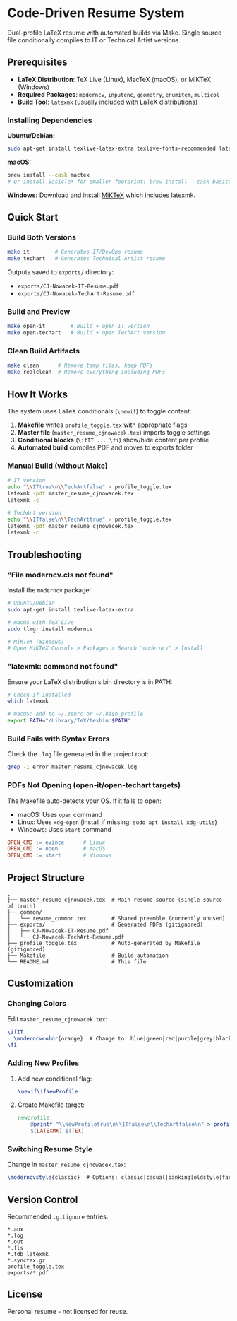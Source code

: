 # Code-Driven Resume System

Dual-profile LaTeX resume with automated builds via Make. Single source file conditionally compiles to IT or Technical Artist versions.

## Prerequisites

- **LaTeX Distribution**: TeX Live (Linux), MacTeX (macOS), or MiKTeX (Windows)
- **Required Packages**: `moderncv`, `inputenc`, `geometry`, `enumitem`, `multicol`
- **Build Tool**: `latexmk` (usually included with LaTeX distributions)

### Installing Dependencies

**Ubuntu/Debian:**

```bash
sudo apt-get install texlive-latex-extra texlive-fonts-recommended latexmk
```

**macOS:**

```bash
brew install --cask mactex
# Or install BasicTeX for smaller footprint: brew install --cask basictex
```

**Windows:**
Download and install [MiKTeX](https://miktex.org/download) which includes latexmk.

## Quick Start

### Build Both Versions

```bash
make it        # Generates IT/DevOps resume
make techart   # Generates Technical Artist resume
```

Outputs saved to `exports/` directory:

- `exports/CJ-Nowacek-IT-Resume.pdf`
- `exports/CJ-Nowacek-TechArt-Resume.pdf`

### Build and Preview

```bash
make open-it        # Build + open IT version
make open-techart   # Build + open TechArt version
```

### Clean Build Artifacts

```bash
make clean      # Remove temp files, keep PDFs
make realclean  # Remove everything including PDFs
```

## How It Works

The system uses LaTeX conditionals (`\newif`) to toggle content:

1. **Makefile** writes `profile_toggle.tex` with appropriate flags
2. **Master file** (`master_resume_cjnowacek.tex`) imports toggle settings
3. **Conditional blocks** (`\ifIT ... \fi`) show/hide content per profile
4. **Automated build** compiles PDF and moves to exports folder

### Manual Build (without Make)

```bash
# IT version
echo "\\ITtrue\n\\TechArtfalse" > profile_toggle.tex
latexmk -pdf master_resume_cjnowacek.tex
latexmk -c

# TechArt version
echo "\\ITfalse\n\\TechArttrue" > profile_toggle.tex
latexmk -pdf master_resume_cjnowacek.tex
latexmk -c
```

## Troubleshooting

### "File moderncv.cls not found"

Install the `moderncv` package:

```bash
# Ubuntu/Debian
sudo apt-get install texlive-latex-extra

# macOS with TeX Live
sudo tlmgr install moderncv

# MiKTeX (Windows)
# Open MiKTeX Console > Packages > Search "moderncv" > Install
```

### "latexmk: command not found"

Ensure your LaTeX distribution's bin directory is in PATH:

```bash
# Check if installed
which latexmk

# macOS: Add to ~/.zshrc or ~/.bash_profile
export PATH="/Library/TeX/texbin:$PATH"
```

### Build Fails with Syntax Errors

Check the `.log` file generated in the project root:

```bash
grep -i error master_resume_cjnowacek.log
```

### PDFs Not Opening (open-it/open-techart targets)

The Makefile auto-detects your OS. If it fails to open:

- macOS: Uses `open` command
- Linux: Uses `xdg-open` (install if missing: `sudo apt install xdg-utils`)
- Windows: Uses `start` command

```makefile
OPEN_CMD := evince      # Linux
OPEN_CMD := open        # macOS
OPEN_CMD := start       # Windows
```

## Project Structure

```
.
├── master_resume_cjnowacek.tex  # Main resume source (single source of truth)
├── common/
│   └── resume_common.tex        # Shared preamble (currently unused)
├── exports/                     # Generated PDFs (gitignored)
│   ├── CJ-Nowacek-IT-Resume.pdf
│   └── CJ-Nowacek-TechArt-Resume.pdf
├── profile_toggle.tex           # Auto-generated by Makefile (gitignored)
├── Makefile                     # Build automation
└── README.md                    # This file
```

## Customization

### Changing Colors

Edit `master_resume_cjnowacek.tex`:

```latex
\ifIT
  \moderncvcolor{orange}  # Change to: blue|green|red|purple|grey|black
\fi
```

### Adding New Profiles

1. Add new conditional flag:
   ```latex
   \newif\ifNewProfile
   ```
2. Create Makefile target:
   ```makefile
   newprofile:
       @printf "\\NewProfiletrue\n\\ITfalse\n\\TechArtfalse\n" > profile_toggle.tex
       $(LATEXMK) $(TEX)
   ```

### Switching Resume Style

Change in `master_resume_cjnowacek.tex`:

```latex
\moderncvstyle{classic}  # Options: classic|casual|banking|oldstyle|fancy
```

## Version Control

Recommended `.gitignore` entries:

```
*.aux
*.log
*.out
*.fls
*.fdb_latexmk
*.synctex.gz
profile_toggle.tex
exports/*.pdf
```

## License

Personal resume - not licensed for reuse.
